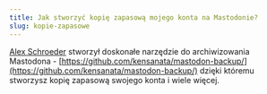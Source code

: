 ```yaml
---
title: Jak stworzyć kopię zapasową mojego konta na Mastodonie?
slug: kopie-zapasowe
---
```


[Alex Schroeder](https://octodon.social/@kensanata) stworzył doskonałe narzędzie do archiwizowania Mastodona - [https://github.com/kensanata/mastodon-backup/](https://github.com/kensanata/mastodon-backup/) dzięki któremu stworzysz kopię zapasową swojego konta i wiele więcej.
